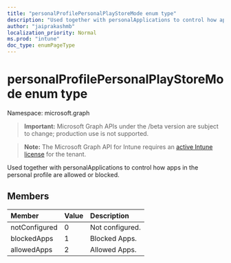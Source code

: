 ```yaml
---
title: "personalProfilePersonalPlayStoreMode enum type"
description: "Used together with personalApplications to control how apps in the personal profile are allowed or blocked."
author: "jaiprakashmb"
localization_priority: Normal
ms.prod: "intune"
doc_type: enumPageType
---
```


# personalProfilePersonalPlayStoreMode enum type

Namespace: microsoft.graph

> **Important:** Microsoft Graph APIs under the /beta version are subject to change; production use is not supported.

> **Note:** The Microsoft Graph API for Intune requires an [active Intune license](https://go.microsoft.com/fwlink/?linkid=839381) for the tenant.

Used together with personalApplications to control how apps in the personal profile are allowed or blocked.

## Members
|Member|Value|Description|
|:---|:---|:---|
|notConfigured|0|Not configured.|
|blockedApps|1|Blocked Apps.|
|allowedApps|2|Allowed Apps.|
